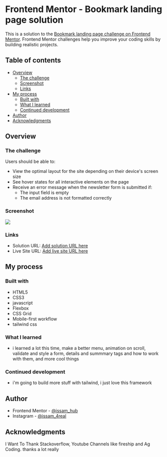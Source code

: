 # Frontend Mentor - Bookmark landing page solution

This is a solution to the [Bookmark landing page challenge on Frontend Mentor](https://www.frontendmentor.io/challenges/bookmark-landing-page-5d0b588a9edda32581d29158). Frontend Mentor challenges help you improve your coding skills by building realistic projects. 

## Table of contents

- [Overview](#overview)
  - [The challenge](#the-challenge)
  - [Screenshot](#screenshot)
  - [Links](#links)
- [My process](#my-process)
  - [Built with](#built-with)
  - [What I learned](#what-i-learned)
  - [Continued development](#continued-development)
- [Author](#author)
- [Acknowledgments](#acknowledgments)


## Overview

### The challenge

Users should be able to:

- View the optimal layout for the site depending on their device's screen size
- See hover states for all interactive elements on the page
- Receive an error message when the newsletter form is submitted if:
  - The input field is empty
  - The email address is not formatted correctly

### Screenshot

![](./screenshot.jpg)


### Links

- Solution URL: [Add solution URL here](https://your-solution-url.com)
- Live Site URL: [Add live site URL here](https://your-live-site-url.com)

## My process

### Built with

- HTML5
- CSS3
- javascript
- Flexbox
- CSS Grid
- Mobile-first workflow
- tailwind css

### What I learned

- i learned a lot this time, make a better menu, animation on scroll, validate and style a form, details and summmary tags and how to work with them, and more cool things


### Continued development

- i'm going to build more stuff with tailwind, i just love this framework

## Author

- Frontend Mentor - [@issam_hub](https://www.frontendmentor.io/profile/issam-hub)
- Instagram - [@issam_4real](https://www.instagram.com/issam_4real/)

## Acknowledgments

I Want To Thank Stackoverflow, Youtube Channels like fireship and Ag Coding. thanks a lot really


